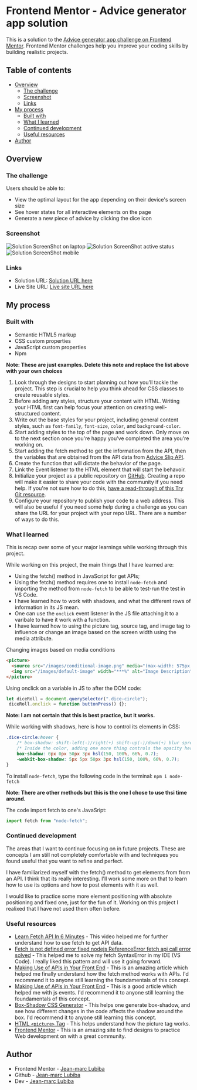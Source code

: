 # Frontend Mentor - Advice generator app solution

This is a solution to the [Advice generator app challenge on Frontend Mentor](https://www.frontendmentor.io/challenges/advice-generator-app-QdUG-13db). Frontend Mentor challenges help you improve your coding skills by building realistic projects.

## Table of contents

- [Overview](#overview)
  - [The challenge](#the-challenge)
  - [Screenshot](#screenshot)
  - [Links](#links)
- [My process](#my-process)
  - [Built with](#built-with)
  - [What I learned](#what-i-learned)
  - [Continued development](#continued-development)
  - [Useful resources](#useful-resources)
- [Author](#author)



## Overview

### The challenge

Users should be able to:

- View the optimal layout for the app depending on their device's screen size
- See hover states for all interactive elements on the page
- Generate a new piece of advice by clicking the dice icon

### Screenshot

![Solution ScreenShot on laptop](/Solution-ScreenShots/Solution-ScreenShot-laptop.png)
![Solution ScreenShot active status](/Solution-ScreenShots/Solution-ScreenShot-active-status.png)
![Solution ScreenShot mobile](/Solution-ScreenShots/Solution-ScreenShot-mobile.png)


### Links

- Solution URL: [Solution URL here](https://github.com/jlubiba/Advice-Generator)
- Live Site URL: [Live site URL here](https://jlubiba.github.io/Advice-Generator/)

## My process

### Built with

- Semantic HTML5 markup
- CSS custom properties
- JavaScript custom properties
- Npm

**Note: These are just examples. Delete this note and replace the list above with your own choices**

1. Look through the designs to start planning out how you'll tackle the project. This step is crucial to help you think ahead for CSS classes to create reusable styles.
2. Before adding any styles, structure your content with HTML. Writing your HTML first can help focus your attention on creating well-structured content.
3. Write out the base styles for your project, including general content styles, such as `font-family`, `font-size`, `color`, and `background-color`.
4. Start adding styles to the top of the page and work down. Only move on to the next section once you're happy you've completed the area you're working on.
5. Start adding the fetch method to get the information from the API, then the variables that are obtained from the API data from [Advice Slip API](https://api.adviceslip.com).
6. Create the function that will dictate the behavior of the page.
7. Link the Event listener to the HTML element that will start the behavoir.
8. Initialize your project as a public repository on [GitHub](https://github.com/). Creating a repo will make it easier to share your code with the community if you need help. If you're not sure how to do this, [have a read-through of this Try Git resource](https://try.github.io/).
9. Configure your repository to publish your code to a web address. This will also be useful if you need some help during a challenge as you can share the URL for your project with your repo URL. There are a number of ways to do this.

### What I learned

This is recap over some of your major learnings while working through this project.

While working on this project, the main things that I have learned are:
- Using the fetch() method in JavaScript for get APIs;
- Using the fetch() method requires one to install `node-fetch` and importing the method from `node-fetch` to be able to test-run the test in VS Code.
- I have learned how to work with shadows, and what the different rows of information in its JS mean.
- One can use the `onclick` event listener in the JS file attaching it to a varibale to have it work with a function.
- I have learned how to using the picture tag, source tag, and image tag to influence or change an image based on the screen width using the media attribute.

Changing images based on media conditions
```html
<picture>
  <source src="/images/conditional-image.png" media="(max-width: 575px;)">
  <img src="/images/default-image" width="***%" alt="Image Description">
</picture>
```

Using onclick on a variable in JS to after the DOM code:
```js
let diceRoll = document.querySelector(".dice-circle");
 diceRoll.onclick = function buttonPress() {};
```
**Note: I am not certain that this is best practice, but it works.**


While working with shadows, here is how to control its elements in CSS:
```css
.dice-circle:hover {
    /* box-shadow: shift-left(-)/right(+) shift-up(-)/down(+) blur spread  */
    /* Inside the color, adding one more thing controls the opacity here it's "0.7" */
    box-shadow: 0px 0px 50px 3px hsl(150, 100%, 66%, 0.7);
    -webkit-box-shadow: 5px 5px 50px 3px hsl(150, 100%, 66%, 0.7);
}
```

To install `node-fetch`, type the following code  in the terminal: `npm i node-fetch`

**Note: There are other methods but this is the one I chose to use thsi time around.**

The code import fetch to one's JavaSript:
```js
import fetch from "node-fetch";
```


### Continued development

The areas that I want to continue focusing on in future projects. These are concepts I am still not completely comfortable with and techniques you found useful that you want to refine and perfect.

I have familiarized myself with the fetch() method to get elements from from an API. I think that its really interesting. I'll work some more on that to learn how to use its options and how to post elements with it as well.

I would like to practice some more element positioning with absolute positioning and fixed one, just for the fun of it. Working on this project I realixed that I have not used them often before.


### Useful resources

- [Learn Fetch API In 6 Minutes](https://www.youtube.com/watch?v=cuEtnrL9-H0) - This video helped me for further understand how to use fetch to get API data.
- [Fetch is not defined error fixed nodejs ReferenceError fetch api call error solved](https://www.youtube.com/watch?v=Z2RWNwX40NU) - This helped me to solve my fetch SyntaxError in my IDE (VS Code). I really liked this pattern and will use it going forward.
- [Making Use of APIs in Your Front End](https://medium.com/swlh/making-use-of-apis-in-your-front-end-c168e343bea3) - This is an amazing article which helped me finally understand how the fetch method works with APIs. I'd recommend it to anyone still learning the foundamentals of this concept.
- [Making Use of APIs in Your Front End](https://javascript.info/introduction-browser-events) - This is a good article which helped me with js events. I'd recommend it to anyone still learning the foundamentals of this concept.
- [Box-Shadow CSS Generator](https://html-css-js.com/css/generator/box-shadow/) - This helps one generate box-shadow, and see how different changes in the code affects the shadow around the box. I'd recommend it to anyone still learning this concept.
- [HTML `<picture>` Tag](https://www.w3schools.com/tags/tag_picture.asp) - This helps understand how the picture tag works.
- [Frontend Mentor](https://www.frontendmentor.io/home) - This is an amazing site to find designs to practice Web development on with a great community.

## Author

- Frontend Mentor - [Jean-marc Lubiba](https://www.frontendmentor.io/profile/jlubiba)
- Github - [Jean-marc Lubiba](https://github.com/jlubiba)
- Dev - [Jean-marc Lubiba](https://dev.to/jlubiba)

